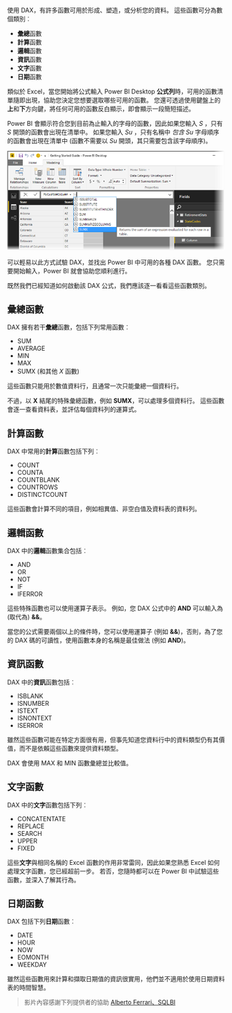使用 DAX，有許多函數可用於形成、塑造，或分析您的資料。 這些函數可分為數個類別︰

* **彙總**函數
* **計算**函數
* **邏輯**函數
* **資訊**函數
* **文字**函數
* **日期**函數

類似於 Excel，當您開始將公式輸入 Power BI Desktop **公式列**時，可用的函數清單隨即出現，協助您決定您想要選取哪些可用的函數。 您還可透過使用鍵盤上的**上**和**下**方向鍵，將任何可用的函數反白顯示，即會顯示一段簡短描述。

Power BI 會顯示符合您到目前為止輸入的字母的函數，因此如果您輸入 *S* ，只有 *S* 開頭的函數會出現在清單中。 如果您輸入 *Su* ，只有名稱中 *包含* *Su* 字母順序的函數會出現在清單中 (函數不需要以 *Su* 開頭，其只需要包含該字母順序)。

![](media/7-3-dax-functions/dax-functions_1.png)

可以輕易以此方式試驗 DAX，並找出 Power BI 中可用的各種 DAX 函數。 您只需要開始輸入，Power BI 就會協助您順利進行。

既然我們已經知道如何啟動該 DAX 公式，我們應該逐一看看這些函數類別。

## <a name="aggregation-functions"></a>彙總函數
DAX 擁有若干**彙總**函數，包括下列常用函數︰

* SUM
* AVERAGE
* MIN
* MAX
* SUMX (和其他 *X* 函數)

這些函數只能用於數值資料行，且通常一次只能彙總一個資料行。

不過，以 **X** 結尾的特殊彙總函數，例如 **SUMX**，可以處理多個資料行。 這些函數會逐一查看資料表，並評估每個資料列的運算式。

## <a name="counting-functions"></a>計算函數
DAX 中常用的**計算**函數包括下列︰

* COUNT
* COUNTA
* COUNTBLANK
* COUNTROWS
* DISTINCTCOUNT

這些函數會計算不同的項目，例如相異值、非空白值及資料表的資料列。

## <a name="logical-functions"></a>邏輯函數
DAX 中的**邏輯**函數集合包括︰

* AND
* OR
* NOT
* IF
* IFERROR

這些特殊函數也可以使用運算子表示。 例如，您 DAX 公式中的 **AND** 可以輸入為 (取代為) **&&**。

當您的公式需要兩個以上的條件時，您可以使用運算子 (例如 **&&**)，否則，為了您的 DAX 碼的可讀性，使用函數本身的名稱是最佳做法 (例如 **AND**)。

## <a name="information-functions"></a>資訊函數
DAX 中的**資訊**函數包括︰

* ISBLANK
* ISNUMBER
* ISTEXT
* ISNONTEXT
* ISERROR

雖然這些函數可能在特定方面很有用，但事先知道您資料行中的資料類型仍有其價值，而不是依賴這些函數來提供資料類型。

DAX 會使用 MAX 和 MIN 函數彙總並比較值。

## <a name="text-functions"></a>文字函數
DAX 中的**文字**函數包括下列︰

* CONCATENTATE
* REPLACE
* SEARCH
* UPPER
* FIXED

這些**文字**與相同名稱的 Excel 函數的作用非常雷同，因此如果您熟悉 Excel 如何處理文字函數，您已經超前一步。 若否，您隨時都可以在 Power BI 中試驗這些函數，並深入了解其行為。

## <a name="date-functions"></a>日期函數
DAX 包括下列**日期**函數︰

* DATE
* HOUR
* NOW
* EOMONTH
* WEEKDAY

雖然這些函數用來計算和擷取日期值的資訊很實用，他們並不適用於使用日期資料表的時間智慧。

> 影片內容感謝下列提供者的協助 [Alberto Ferrari、SQLBI](http://www.sqlbi.com/learning-dax)
> 
> 

